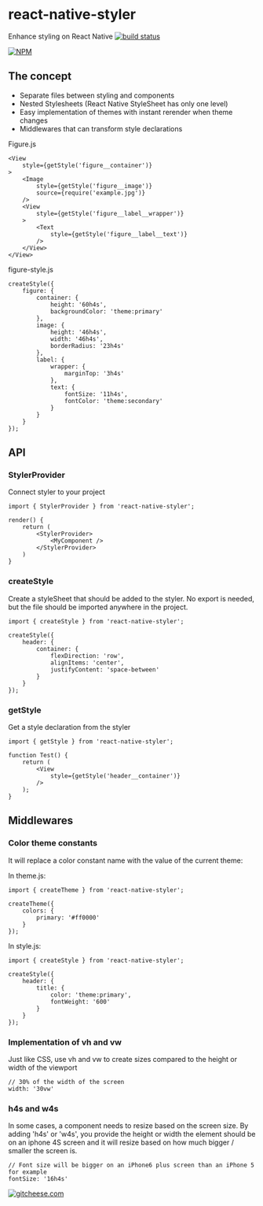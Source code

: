 # react-native-styler
Enhance styling on React Native [![build status](https://travis-ci.org/dejakob/react-native-styler.svg?branch=master)](https://travis-ci.org/dejakob/react-native-styler)

[![NPM](https://nodei.co/npm/react-native-styler.png)](https://npmjs.org/package/react-native-styler)

## The concept
* Separate files between styling and components
* Nested Stylesheets (React Native StyleSheet has only one level)
* Easy implementation of themes with instant rerender when theme changes
* Middlewares that can transform style declarations

Figure.js
```
<View
    style={getStyle('figure__container')}
>
    <Image
        style={getStyle('figure__image')}
        source={require('example.jpg')}
    />
    <View
        style={getStyle('figure__label__wrapper')}
    >
        <Text
            style={getStyle('figure__label__text')}
        />
    </View>
</View>
```

figure-style.js
```
createStyle({
    figure: {
        container: {
            height: '60h4s',
            backgroundColor: 'theme:primary'
        },
        image: {
            height: '46h4s',
            width: '46h4s',
            borderRadius: '23h4s'
        },
        label: {
            wrapper: {
                marginTop: '3h4s'
            },
            text: {
                fontSize: '11h4s',
                fontColor: 'theme:secondary'
            }
        }
    }
});
```


## API
### StylerProvider
Connect styler to your project
```
import { StylerProvider } from 'react-native-styler';
```

```
render() {
    return (
        <StylerProvider>
            <MyComponent />
        </StylerProvider>
    )
}
```

### createStyle
Create a styleSheet that should be added to the styler.
No export is needed, but the file should be imported anywhere in the project.
```
import { createStyle } from 'react-native-styler';

createStyle({
    header: {
        container: {
            flexDirection: 'row',
            alignItems: 'center',
            justifyContent: 'space-between'
        }
    }
});
```

### getStyle
Get a style declaration from the styler
```
import { getStyle } from 'react-native-styler';

function Test() {
    return (
        <View
            style={getStyle('header__container')}
        />
    );
}
```

## Middlewares
### Color theme constants
It will replace a color constant name with the value of the current theme:

In theme.js:
```
import { createTheme } from 'react-native-styler';

createTheme({
    colors: {
        primary: '#ff0000'
    }
});
```

In style.js:
```
import { createStyle } from 'react-native-styler';

createStyle({
    header: {
        title: {
            color: 'theme:primary',
            fontWeight: '600'
        }
    }
});
```

### Implementation of vh and vw
Just like CSS, use vh and vw to create sizes compared to the height or width of the viewport

```
// 30% of the width of the screen
width: '30vw'
```

### h4s and w4s
In some cases, a component needs to resize based on the screen size.
By adding 'h4s' or 'w4s', you provide the height or width the element should be on an iphone 4S screen
and it will resize based on how much bigger / smaller the screen is.

```
// Font size will be bigger on an iPhone6 plus screen than an iPhone 5 for example
fontSize: '16h4s'
```

[![gitcheese.com](https://s3.amazonaws.com/gitcheese-ui-master/images/badge.svg)](https://www.gitcheese.com/donate/users/5782495/repos/88344303)
